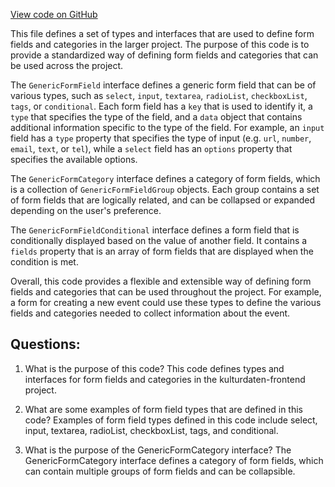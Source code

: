 [View code on GitHub](https://github.com/technologiestiftung/kulturdaten-frontend/blob/master/lib/genericForm.ts)

This file defines a set of types and interfaces that are used to define form fields and categories in the larger project. The purpose of this code is to provide a standardized way of defining form fields and categories that can be used across the project.

The `GenericFormField` interface defines a generic form field that can be of various types, such as `select`, `input`, `textarea`, `radioList`, `checkboxList`, `tags`, or `conditional`. Each form field has a `key` that is used to identify it, a `type` that specifies the type of the field, and a `data` object that contains additional information specific to the type of the field. For example, an `input` field has a `type` property that specifies the type of input (e.g. `url`, `number`, `email`, `text`, or `tel`), while a `select` field has an `options` property that specifies the available options.

The `GenericFormCategory` interface defines a category of form fields, which is a collection of `GenericFormFieldGroup` objects. Each group contains a set of form fields that are logically related, and can be collapsed or expanded depending on the user's preference.

The `GenericFormFieldConditional` interface defines a form field that is conditionally displayed based on the value of another field. It contains a `fields` property that is an array of form fields that are displayed when the condition is met.

Overall, this code provides a flexible and extensible way of defining form fields and categories that can be used throughout the project. For example, a form for creating a new event could use these types to define the various fields and categories needed to collect information about the event.
## Questions: 
 1. What is the purpose of this code?
   This code defines types and interfaces for form fields and categories in the kulturdaten-frontend project.

2. What are some examples of form field types that are defined in this code?
   Examples of form field types defined in this code include select, input, textarea, radioList, checkboxList, tags, and conditional.

3. What is the purpose of the GenericFormCategory interface?
   The GenericFormCategory interface defines a category of form fields, which can contain multiple groups of form fields and can be collapsible.